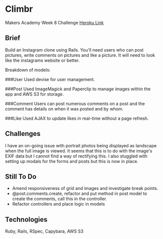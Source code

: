 Climbr
======
Makers Academy Week 8 Challenge
[Heroku Link](https://climbagram.herokuapp.com/)

Brief
-----
Build an Instagram clone using Rails. You'll need users who can post pictures, write comments on pictures and like a picture. It will need to look like the instagrams website or better.

Breakdown of models:

###User
Used devise for user management.

###Post
Used ImageMagick and Paperclip to manage images within the app and AWS S3 for storage.

###Comment
Users can post numerous comments on a post and the comment has details on when it was posted and by whom.

###Like
Used AJAX to update likes in real-time without a page refresh.

Challenges
----------
I have an on-going issue with portrait photos being displayed as landscape when the full image is viewed. It seems that this is to do with the image's EXIF data but I cannot find a way of rectifying this. I also stuggled with setting up modals for the forms and posts but this is now in place.

Still To Do
-----------
- Amend responsiveness of grid and images and investigate break points.
- @post.comments.create, refactor and put method in post model to create the comments, call this in the controller.
- Refactor controllers and place logic in models

Technologies
------------
Ruby, Rails, RSpec, Capybara, AWS S3
